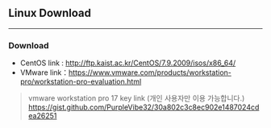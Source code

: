 ## Linux Download
- - - 

### Download

- CentOS link :
  http://ftp.kaist.ac.kr/CentOS/7.9.2009/isos/x86_64/
- VMware link：https://www.vmware.com/products/workstation-pro/workstation-pro-evaluation.html

> vmware workstation pro 17 key link (개인 사용자만 이용 가능합니다.)
>  https://gist.github.com/PurpleVibe32/30a802c3c8ec902e1487024cdea26251
